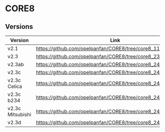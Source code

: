 # CORE8

## Versions

| Version | Link |
| ------ | ------ |
| v2.1 | https://github.com/opelpanfan/CORE8/tree/core8_11 |
| v2.3 | https://github.com/opelpanfan/CORE8/tree/core8_23 |
| v2.3ab | https://github.com/opelpanfan/CORE8/tree/core8_24ab |
| v2.3c | https://github.com/opelpanfan/CORE8/tree/core8_24c |
| v2.3c Celica | https://github.com/opelpanfan/CORE8/tree/core8_24c_celica |
| v2.3c b234 | https://github.com/opelpanfan/CORE8/tree/core8_24c_manta_b234 |
| v2.3c Mitsubishi | https://github.com/opelpanfan/CORE8/tree/core8_24c_mitsubishi |
| v2.3d | https://github.com/opelpanfan/CORE8/tree/core8_24d |
